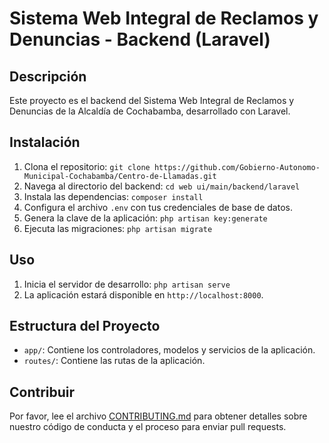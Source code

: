 # Sistema Web Integral de Reclamos y Denuncias - Backend (Laravel)

## Descripción
Este proyecto es el backend del Sistema Web Integral de Reclamos y Denuncias de la Alcaldía de Cochabamba, desarrollado con Laravel.

## Instalación
1. Clona el repositorio: `git clone https://github.com/Gobierno-Autonomo-Municipal-Cochabamba/Centro-de-Llamadas.git`
2. Navega al directorio del backend: `cd web ui/main/backend/laravel`
3. Instala las dependencias: `composer install`
4. Configura el archivo `.env` con tus credenciales de base de datos.
5. Genera la clave de la aplicación: `php artisan key:generate`
6. Ejecuta las migraciones: `php artisan migrate`

## Uso
1. Inicia el servidor de desarrollo: `php artisan serve`
2. La aplicación estará disponible en `http://localhost:8000`.

## Estructura del Proyecto
- `app/`: Contiene los controladores, modelos y servicios de la aplicación.
- `routes/`: Contiene las rutas de la aplicación.

## Contribuir
Por favor, lee el archivo [CONTRIBUTING.md](../../../../CONTRIBUTING.md) para obtener detalles sobre nuestro código de conducta y el proceso para enviar pull requests.

